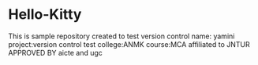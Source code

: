 # Hello-Kitty
This is sample repository created to test version control
name: yamini
project:version control test
college:ANMK
course:MCA
affiliated to JNTUR APPROVED BY aicte and ugc
